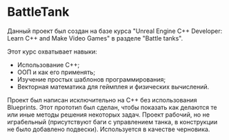 # BattleTank

Данный проект был создан на базе курса "Unreal Engine C++ Developer: Learn C++ and Make Video Games" в разделе "Battle tanks".

Этот курс охватывает навыки:
- Использование  C++;
- ООП и как его применять;
- Изучение простых шаблонов программирования;
- Векторная математика для геймплея и физических вычислений.

Проект был написан исключительно на C++ без использования Blueprints.
Этот прототип был сделан, чтобы показать как делаются те или иные методы решения некоторых задач. Проект рабочий, но не играбельный (присутствуют баги с управлением танка, в конструкции не было добавлено подвески). Используется в качестве черновика.

